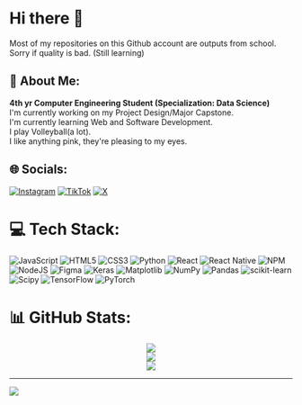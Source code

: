 # Hi there 👋
Most of my repositories on this Github account are outputs from school. Sorry if quality is bad. (Still learning)

## 💫 About Me:
**4th yr Computer Engineering Student (Specialization: Data Science)**<br>
I'm currently working on my Project Design/Major Capstone.<br>
I'm currently learning Web and Software Development.<br>
I play Volleyball(a lot).<br>
I like anything pink, they're pleasing to my eyes.


## 🌐 Socials:
[![Instagram](https://img.shields.io/badge/Instagram-%23E4405F.svg?logo=Instagram&logoColor=white)](https://instagram.com/willfredyyyy) [![TikTok](https://img.shields.io/badge/TikTok-%23000000.svg?logo=TikTok&logoColor=white)](https://tiktok.com/@willythepooh09) [![X](https://img.shields.io/badge/X-black.svg?logo=X&logoColor=white)](https://x.com/WillFredyyy) 

# 💻 Tech Stack:
![JavaScript](https://img.shields.io/badge/javascript-%23323330.svg?style=flat&logo=javascript&logoColor=%23F7DF1E) ![HTML5](https://img.shields.io/badge/html5-%23E34F26.svg?style=flat&logo=html5&logoColor=white) ![CSS3](https://img.shields.io/badge/css3-%231572B6.svg?style=flat&logo=css3&logoColor=white) ![Python](https://img.shields.io/badge/python-3670A0?style=flat&logo=python&logoColor=ffdd54) ![React](https://img.shields.io/badge/react-%2320232a.svg?style=flat&logo=react&logoColor=%2361DAFB) ![React Native](https://img.shields.io/badge/react_native-%2320232a.svg?style=flat&logo=react&logoColor=%2361DAFB) ![NPM](https://img.shields.io/badge/NPM-%23CB3837.svg?style=flat&logo=npm&logoColor=white) ![NodeJS](https://img.shields.io/badge/node.js-6DA55F?style=flat&logo=node.js&logoColor=white) ![Figma](https://img.shields.io/badge/figma-%23F24E1E.svg?style=flat&logo=figma&logoColor=white) ![Keras](https://img.shields.io/badge/Keras-%23D00000.svg?style=flat&logo=Keras&logoColor=white) ![Matplotlib](https://img.shields.io/badge/Matplotlib-%23ffffff.svg?style=flat&logo=Matplotlib&logoColor=black) ![NumPy](https://img.shields.io/badge/numpy-%23013243.svg?style=flat&logo=numpy&logoColor=white) ![Pandas](https://img.shields.io/badge/pandas-%23150458.svg?style=flat&logo=pandas&logoColor=white) ![scikit-learn](https://img.shields.io/badge/scikit--learn-%23F7931E.svg?style=flat&logo=scikit-learn&logoColor=white) ![Scipy](https://img.shields.io/badge/SciPy-%230C55A5.svg?style=flat&logo=scipy&logoColor=%white) ![TensorFlow](https://img.shields.io/badge/TensorFlow-%23FF6F00.svg?style=flat&logo=TensorFlow&logoColor=white) ![PyTorch](https://img.shields.io/badge/PyTorch-%23EE4C2C.svg?style=flat&logo=PyTorch&logoColor=white)
# 📊 GitHub Stats:
<div align="center">
  
  ![](https://github-readme-stats.vercel.app/api?username=Willythepo0h&theme=tokyonight&hide_border=false&include_all_commits=true&count_private=true)<br/>
  ![](https://github-readme-streak-stats.herokuapp.com/?user=Willythepo0h&theme=tokyonight&hide_border=false)<br/>
  ![](https://github-readme-stats.vercel.app/api/top-langs/?username=Willythepo0h&theme=tokyonight&hide_border=false&include_all_commits=true&count_private=true&layout=compact)
  
</div>

---
[![](https://visitcount.itsvg.in/api?id=Willythepo0h&icon=5&color=0)](https://visitcount.itsvg.in)

<!-- Proudly created with GPRM ( https://gprm.itsvg.in ) -->
